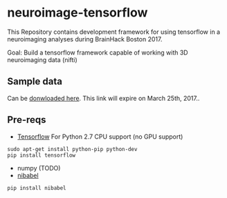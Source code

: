 # neuroimage-tensorflow
This Repository contains development framework for using tensorflow in a neuroimaging analyses during BrainHack Boston 2017.

Goal: Build a tensorflow framework capable of working with 3D neuroimaging data (nifti)

## Sample data

Can be [donwloaded here](https://gate.nmr.mgh.harvard.edu/filedrop2/index.php?p=1m8hsmv9nkj).  This link will expire on March 25th, 2017..

## Pre-reqs

- [Tensorflow](https://www.tensorflow.org/install/)
For Python 2.7 CPU support (no GPU support)
```
sudo apt-get install python-pip python-dev
pip install tensorflow
```
- numpy (TODO)
- [nibabel](http://nipy.org/nibabel/)
```
pip install nibabel
```


